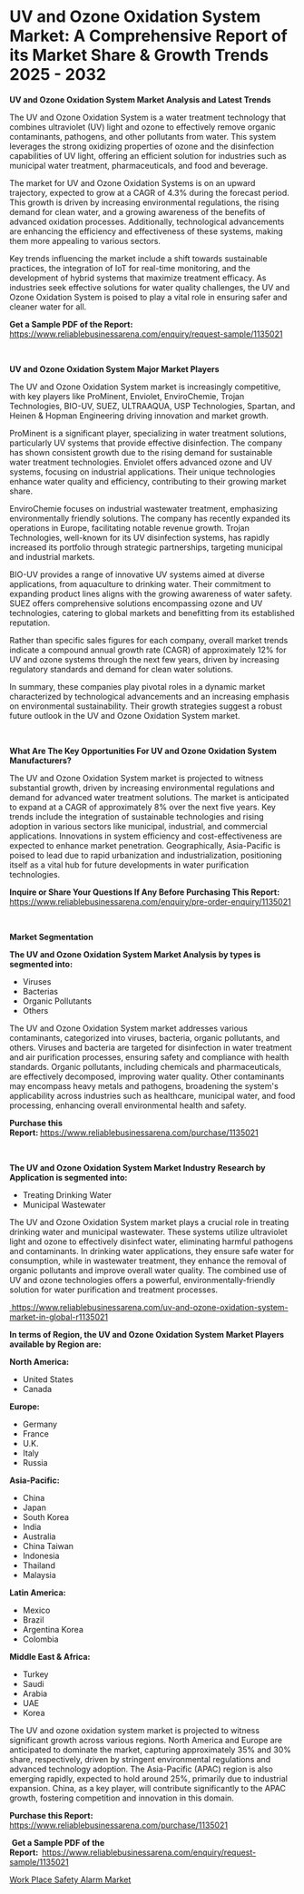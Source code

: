 <p><h1>UV and Ozone Oxidation System Market: A Comprehensive Report of its Market Share & Growth Trends 2025 - 2032</h1></p><p><strong>UV and Ozone Oxidation System Market Analysis and Latest Trends</strong></p>
<p><p>The UV and Ozone Oxidation System is a water treatment technology that combines ultraviolet (UV) light and ozone to effectively remove organic contaminants, pathogens, and other pollutants from water. This system leverages the strong oxidizing properties of ozone and the disinfection capabilities of UV light, offering an efficient solution for industries such as municipal water treatment, pharmaceuticals, and food and beverage.</p><p>The market for UV and Ozone Oxidation Systems is on an upward trajectory, expected to grow at a CAGR of 4.3% during the forecast period. This growth is driven by increasing environmental regulations, the rising demand for clean water, and a growing awareness of the benefits of advanced oxidation processes. Additionally, technological advancements are enhancing the efficiency and effectiveness of these systems, making them more appealing to various sectors.</p><p>Key trends influencing the market include a shift towards sustainable practices, the integration of IoT for real-time monitoring, and the development of hybrid systems that maximize treatment efficacy. As industries seek effective solutions for water quality challenges, the UV and Ozone Oxidation System is poised to play a vital role in ensuring safer and cleaner water for all.</p></p>
<p><strong>Get a Sample PDF of the Report:&nbsp;</strong> <a href="https://www.reliablebusinessarena.com/enquiry/request-sample/1135021?utm_campaign=3163&utm_medium=2&utm_source=Github&utm_content=ia&utm_term=25032025&utm_id=uv-and-ozone-oxidation-system">https://www.reliablebusinessarena.com/enquiry/request-sample/1135021</a></p>
<p>&nbsp;</p>
<p><strong>UV and Ozone Oxidation System Major Market Players</strong></p>
<p><p>The UV and Ozone Oxidation System market is increasingly competitive, with key players like ProMinent, Enviolet, EnviroChemie, Trojan Technologies, BIO-UV, SUEZ, ULTRAAQUA, USP Technologies, Spartan, and Heinen & Hopman Engineering driving innovation and market growth.</p><p>ProMinent is a significant player, specializing in water treatment solutions, particularly UV systems that provide effective disinfection. The company has shown consistent growth due to the rising demand for sustainable water treatment technologies. Enviolet offers advanced ozone and UV systems, focusing on industrial applications. Their unique technologies enhance water quality and efficiency, contributing to their growing market share.</p><p>EnviroChemie focuses on industrial wastewater treatment, emphasizing environmentally friendly solutions. The company has recently expanded its operations in Europe, facilitating notable revenue growth. Trojan Technologies, well-known for its UV disinfection systems, has rapidly increased its portfolio through strategic partnerships, targeting municipal and industrial markets. </p><p>BIO-UV provides a range of innovative UV systems aimed at diverse applications, from aquaculture to drinking water. Their commitment to expanding product lines aligns with the growing awareness of water safety. SUEZ offers comprehensive solutions encompassing ozone and UV technologies, catering to global markets and benefitting from its established reputation.</p><p>Rather than specific sales figures for each company, overall market trends indicate a compound annual growth rate (CAGR) of approximately 12% for UV and ozone systems through the next few years, driven by increasing regulatory standards and demand for clean water solutions. </p><p>In summary, these companies play pivotal roles in a dynamic market characterized by technological advancements and an increasing emphasis on environmental sustainability. Their growth strategies suggest a robust future outlook in the UV and Ozone Oxidation System market.</p></p>
<p>&nbsp;</p>
<p><strong>What Are The Key Opportunities For UV and Ozone Oxidation System Manufacturers?</strong></p>
<p><p>The UV and Ozone Oxidation System market is projected to witness substantial growth, driven by increasing environmental regulations and demand for advanced water treatment solutions. The market is anticipated to expand at a CAGR of approximately 8% over the next five years. Key trends include the integration of sustainable technologies and rising adoption in various sectors like municipal, industrial, and commercial applications. Innovations in system efficiency and cost-effectiveness are expected to enhance market penetration. Geographically, Asia-Pacific is poised to lead due to rapid urbanization and industrialization, positioning itself as a vital hub for future developments in water purification technologies.</p></p>
<p><strong>Inquire or Share Your Questions If Any Before Purchasing This Report:</strong> <a href="https://www.reliablebusinessarena.com/enquiry/pre-order-enquiry/1135021?utm_campaign=3163&utm_medium=2&utm_source=Github&utm_content=ia&utm_term=25032025&utm_id=uv-and-ozone-oxidation-system">https://www.reliablebusinessarena.com/enquiry/pre-order-enquiry/1135021</a></p>
<p>&nbsp;</p>
<p><strong>Market Segmentation</strong></p>
<p><strong>The UV and Ozone Oxidation System Market Analysis by types is segmented into:</strong></p>
<p><ul><li>Viruses</li><li>Bacterias</li><li>Organic Pollutants</li><li>Others</li></ul></p>
<p><p>The UV and Ozone Oxidation System market addresses various contaminants, categorized into viruses, bacteria, organic pollutants, and others. Viruses and bacteria are targeted for disinfection in water treatment and air purification processes, ensuring safety and compliance with health standards. Organic pollutants, including chemicals and pharmaceuticals, are effectively decomposed, improving water quality. Other contaminants may encompass heavy metals and pathogens, broadening the system's applicability across industries such as healthcare, municipal water, and food processing, enhancing overall environmental health and safety.</p></p>
<p><strong>Purchase this Report:&nbsp;</strong><a href="https://www.reliablebusinessarena.com/purchase/1135021?utm_campaign=3163&utm_medium=2&utm_source=Github&utm_content=ia&utm_term=25032025&utm_id=uv-and-ozone-oxidation-system">https://www.reliablebusinessarena.com/purchase/1135021</a></p>
<p>&nbsp;</p>
<p><strong>The UV and Ozone Oxidation System Market Industry Research by Application is segmented into:</strong></p>
<p><ul><li>Treating Drinking Water</li><li>Municipal Wastewater</li></ul></p>
<p><p>The UV and Ozone Oxidation System market plays a crucial role in treating drinking water and municipal wastewater. These systems utilize ultraviolet light and ozone to effectively disinfect water, eliminating harmful pathogens and contaminants. In drinking water applications, they ensure safe water for consumption, while in wastewater treatment, they enhance the removal of organic pollutants and improve overall water quality. The combined use of UV and ozone technologies offers a powerful, environmentally-friendly solution for water purification and treatment processes.</p></p>
<p><a href="https://www.reliablebusinessarena.com/uv-and-ozone-oxidation-system-market-in-global-r1135021?utm_campaign=3163&utm_medium=2&utm_source=Github&utm_content=ia&utm_term=25032025&utm_id=uv-and-ozone-oxidation-system">&nbsp;https://www.reliablebusinessarena.com/uv-and-ozone-oxidation-system-market-in-global-r1135021</a></p>
<p><strong>In terms of Region, the UV and Ozone Oxidation System Market Players available by Region are:</strong></p>
<p>
    <p> <strong> North America: </strong>
        <ul>
            <li>United States</li>
            <li>Canada</li>
        </ul>
        </p> 
    <p> <strong> Europe: </strong>
        <ul>
            <li>Germany</li>
            <li>France</li>
            <li>U.K.</li>
            <li>Italy</li>
            <li>Russia</li>
        </ul>
        </p> 
    <p> <strong> Asia-Pacific: </strong>
        <ul>
            <li>China</li>
            <li>Japan</li>
            <li>South Korea</li>
            <li>India</li>
            <li>Australia</li>
            <li>China Taiwan</li>
            <li>Indonesia</li>
            <li>Thailand</li>
            <li>Malaysia</li>
        </ul>
        </p> 
    <p> <strong> Latin America: </strong>
        <ul>
            <li>Mexico</li>
            <li>Brazil</li>
            <li>Argentina Korea</li>
            <li>Colombia</li>
        </ul>
        </p> 
    <p> <strong> Middle East & Africa: </strong>
        <ul>
            <li>Turkey</li>
            <li>Saudi</li>
            <li>Arabia</li>
            <li>UAE</li>
            <li>Korea</li>
        </ul>
    </p>
    </p>
<p><p>The UV and ozone oxidation system market is projected to witness significant growth across various regions. North America and Europe are anticipated to dominate the market, capturing approximately 35% and 30% share, respectively, driven by stringent environmental regulations and advanced technology adoption. The Asia-Pacific (APAC) region is also emerging rapidly, expected to hold around 25%, primarily due to industrial expansion. China, as a key player, will contribute significantly to the APAC growth, fostering competition and innovation in this domain.</p></p>
<p><strong>Purchase this Report: </strong><a href="https://www.reliablebusinessarena.com/purchase/1135021?utm_campaign=3163&utm_medium=2&utm_source=Github&utm_content=ia&utm_term=25032025&utm_id=uv-and-ozone-oxidation-system">https://www.reliablebusinessarena.com/purchase/1135021</a></p>
<p>&nbsp;<strong>Get a Sample PDF of the Report:&nbsp;&nbsp;</strong><a href="https://www.reliablebusinessarena.com/enquiry/request-sample/1135021?utm_campaign=3163&utm_medium=2&utm_source=Github&utm_content=ia&utm_term=25032025&utm_id=uv-and-ozone-oxidation-system">https://www.reliablebusinessarena.com/enquiry/request-sample/1135021</a></p>
<p><strong></strong></p>
<p><p><a href="https://github.com/guinoopandam/Market-Research-Report-List-1/blob/main/work-place-safety-alarm-market.md?utm_campaign=3163&utm_medium=2&utm_source=Github&utm_content=ia&utm_term=25032025&utm_id=uv-and-ozone-oxidation-system">Work Place Safety Alarm Market</a></p></p>